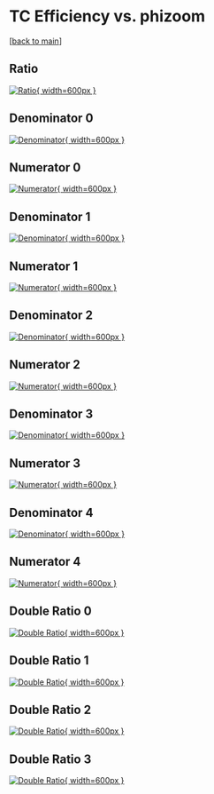 # TC Efficiency vs. phizoom

[[back to main](./)]



## Ratio

[![Ratio](../mtv/var/TC_xtr_0_1_eff_phizoom.png){ width=600px }](../mtv/var/TC_xtr_0_1_eff_phizoom.pdf)

## Denominator 0

[![Denominator](../mtv/den/TC_xtr_0_1_eff_phizoom_den0.png){ width=600px }](../mtv/den/TC_xtr_0_1_eff_phizoom_den0.pdf)

## Numerator 0

[![Numerator](../mtv/num/TC_xtr_0_1_eff_phizoom_num0.png){ width=600px }](../mtv/num/TC_xtr_0_1_eff_phizoom_num0.pdf)

## Denominator 1

[![Denominator](../mtv/den/TC_xtr_0_1_eff_phizoom_den1.png){ width=600px }](../mtv/den/TC_xtr_0_1_eff_phizoom_den1.pdf)

## Numerator 1

[![Numerator](../mtv/num/TC_xtr_0_1_eff_phizoom_num1.png){ width=600px }](../mtv/num/TC_xtr_0_1_eff_phizoom_num1.pdf)

## Denominator 2

[![Denominator](../mtv/den/TC_xtr_0_1_eff_phizoom_den2.png){ width=600px }](../mtv/den/TC_xtr_0_1_eff_phizoom_den2.pdf)

## Numerator 2

[![Numerator](../mtv/num/TC_xtr_0_1_eff_phizoom_num2.png){ width=600px }](../mtv/num/TC_xtr_0_1_eff_phizoom_num2.pdf)

## Denominator 3

[![Denominator](../mtv/den/TC_xtr_0_1_eff_phizoom_den3.png){ width=600px }](../mtv/den/TC_xtr_0_1_eff_phizoom_den3.pdf)

## Numerator 3

[![Numerator](../mtv/num/TC_xtr_0_1_eff_phizoom_num3.png){ width=600px }](../mtv/num/TC_xtr_0_1_eff_phizoom_num3.pdf)

## Denominator 4

[![Denominator](../mtv/den/TC_xtr_0_1_eff_phizoom_den4.png){ width=600px }](../mtv/den/TC_xtr_0_1_eff_phizoom_den4.pdf)

## Numerator 4

[![Numerator](../mtv/num/TC_xtr_0_1_eff_phizoom_num4.png){ width=600px }](../mtv/num/TC_xtr_0_1_eff_phizoom_num4.pdf)

## Double Ratio 0

[![Double Ratio](../mtv/ratio/TC_xtr_0_1_eff_phizoom_ratio0.png){ width=600px }](../mtv/ratio/TC_xtr_0_1_eff_phizoom_ratio0.pdf)

## Double Ratio 1

[![Double Ratio](../mtv/ratio/TC_xtr_0_1_eff_phizoom_ratio1.png){ width=600px }](../mtv/ratio/TC_xtr_0_1_eff_phizoom_ratio1.pdf)

## Double Ratio 2

[![Double Ratio](../mtv/ratio/TC_xtr_0_1_eff_phizoom_ratio2.png){ width=600px }](../mtv/ratio/TC_xtr_0_1_eff_phizoom_ratio2.pdf)

## Double Ratio 3

[![Double Ratio](../mtv/ratio/TC_xtr_0_1_eff_phizoom_ratio3.png){ width=600px }](../mtv/ratio/TC_xtr_0_1_eff_phizoom_ratio3.pdf)

